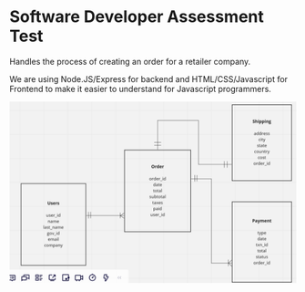 # Software Developer Assessment Test
Handles the process of creating an order for a retailer company.

We are using Node.JS/Express for backend and HTML/CSS/Javascript for Frontend to make it easier to understand for Javascript programmers.

<img src="SDAT_Database.PNG">
